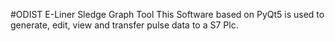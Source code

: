 #ODIST E-Liner Sledge Graph Tool
This Software based on PyQt5 is used to generate, edit, view and transfer pulse data to a S7 Plc.  